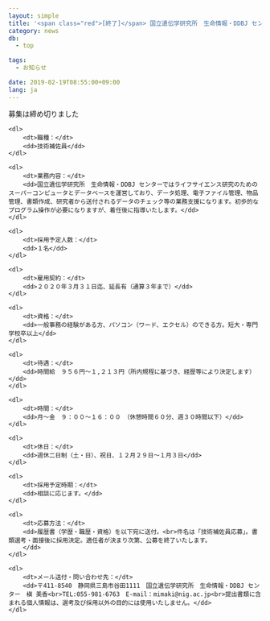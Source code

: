 ```yaml
---
layout: simple
title: '<span class="red">[終了]</span> 国立遺伝学研究所　生命情報・DDBJ センター　短時間雇用職員（技術補佐員）募集'
category: news
db:
  - top

tags:
  - お知らせ

date: 2019-02-19T08:55:00+09:00
lang: ja
---
```


<p class="red">募集は締め切りました</p>
<div class="recruit">

    <dl>
        <dt>職種：</dt>
        <dd>技術補佐員</dd>
    </dl>

    <dl>
        <dt>業務内容：</dt>
        <dd>国立遺伝学研究所　生命情報・DDBJ センターではライフサイエンス研究のためのスーパーコンピュータとデータベースを運営しており、データ処理、電子ファイル管理、物品管理、書類作成、研究者から送付されるデータのチェック等の業務支援になります。初歩的なプログラム操作が必要になりますが、着任後に指導いたします。</dd>
    </dl>

    <dl>
        <dt>採用予定人数：</dt>
        <dd>１名</dd>
    </dl>

    <dl>
        <dt>雇用契約：</dt>
        <dd>２０２０年３月３１日迄、延長有（通算３年まで）</dd>
    </dl>

    <dl>
        <dt>資格：</dt>
        <dd>一般事務の経験がある方、パソコン（ワード、エクセル）のできる方。短大・専門学校卒以上</dd>
    </dl>

    <dl>
        <dt>待遇：</dt>
        <dd>時間給　９５６円～１,２１３円（所内規程に基づき、経歴等により決定します）</dd>
    </dl>

    <dl>
        <dt>時間：</dt>
        <dd>月～金　９：００～１６：００　（休憩時間６０分、週３０時間以下）</dd>
    </dl>

    <dl>
        <dt>休日：</dt>
        <dd>週休二日制（土・日）、祝日、１２月２９日～１月３日</dd>
    </dl>

    <dl>
        <dt>採用予定時期：</dt>
        <dd>相談に応じます。</dd>
    </dl>

    <dl>
        <dt>応募方法：</dt>
        <dd>履歴書（学歴・職歴・資格）を以下宛に送付。<br>件名は「技術補佐員応募」。書類選考・面接後に採用決定。適任者が決まり次第、公募を終了いたします。
        </dd>
    </dl>

    <dl>
        <dt>メール送付・問い合わせ先：</dt>
        <dd>〒411-8540　静岡県三島市谷田1111　国立遺伝学研究所　生命情報・DDBJ センター　槇 美香<br>TEL:055-981-6763　E-mail：mimaki@nig.ac.jp<br>提出書類に含まれる個人情報は、選考及び採用以外の目的には使用いたしません。</dd>
    </dl>

</div>
<!-- .recruit -->
